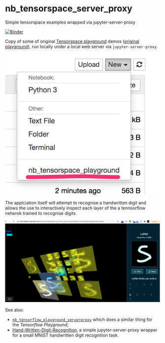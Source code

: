 # nb\_tensorspace\_server\_proxy
Simple tensorspace examples wrapped via jupyter-server-proxy

[![Binder](https://mybinder.org/badge_logo.svg)](https://mybinder.org/v2/gh/innovationOUtside/nb_tensorspace_server_proxy/master)

Copy of some of original [Tensorspace playground](https://github.com/tensorspace-team/tensorspace) demos ([original playground](https://tensorspace.org/html/playground/index.html)), run locally under a local web server via `jupyter-server-proxy`.

![](.images/tfs_playground_nbserverproxy.png)

The applciation itself will attempt to recognise a handwritten digit and allows the use to interactively inspect each layer of the a tennsorflow netwrok trained to recognise digits.

![](.images/TensorSpace_Playground_-_LeNet.png)

See also:

- [`nb_tensorflow_playground_serverproxy`](https://github.com/innovationOUtside/nb_tensorflow_playground_serverproxy) which does a similar thing for the *Tensorflow Playground*;
- [Hand-Written-Digit-Recognition](https://github.com/ouseful-PR/Hand-Written-Digit-Recognition), a simple jupyter-server-proxy wrapper for a small MNIST handwritten digit recognition task.
